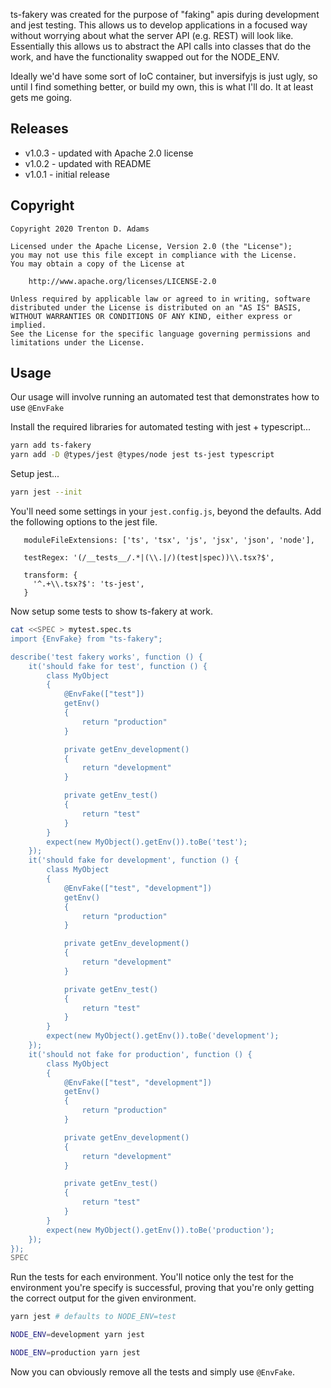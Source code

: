 ts-fakery was created for the purpose of "faking" apis during development and jest testing.  This allows us to develop applications in a focused way without worrying about what the server API (e.g. REST) will look like.  Essentially this allows us to abstract the API calls into classes that do the work, and have the functionality swapped out for the NODE_ENV.

Ideally we'd have some sort of IoC container, but inversifyjs is just ugly, so until I find something better, or build my own, this is what I'll do.  It at least gets me going.

## Releases

* v1.0.3 - updated with Apache 2.0 license 
* v1.0.2 - updated with README 
* v1.0.1 - initial release

## Copyright

```
Copyright 2020 Trenton D. Adams

Licensed under the Apache License, Version 2.0 (the "License");
you may not use this file except in compliance with the License.
You may obtain a copy of the License at

    http://www.apache.org/licenses/LICENSE-2.0

Unless required by applicable law or agreed to in writing, software
distributed under the License is distributed on an "AS IS" BASIS,
WITHOUT WARRANTIES OR CONDITIONS OF ANY KIND, either express or implied.
See the License for the specific language governing permissions and
limitations under the License.
```

## Usage

Our usage will involve running an automated test that demonstrates how to use
`@EnvFake`

Install the required libraries for automated testing with jest + typescript...

```bash
yarn add ts-fakery
yarn add -D @types/jest @types/node jest ts-jest typescript
```

Setup jest...
```bash
yarn jest --init
```

You'll need some settings in your `jest.config.js`, beyond the defaults.  Add the following options to the jest file.

```
   moduleFileExtensions: ['ts', 'tsx', 'js', 'jsx', 'json', 'node'],
 
   testRegex: '(/__tests__/.*|(\\.|/)(test|spec))\\.tsx?$',
 
   transform: {
     '^.+\\.tsx?$': 'ts-jest',
   }
```

Now setup some tests to show ts-fakery at work.

```bash
cat <<SPEC > mytest.spec.ts
import {EnvFake} from "ts-fakery";

describe('test fakery works', function () {
    it('should fake for test', function () {
        class MyObject
        {
            @EnvFake(["test"])
            getEnv()
            {
                return "production"
            }

            private getEnv_development()
            {
                return "development"
            }

            private getEnv_test()
            {
                return "test"
            }
        }
        expect(new MyObject().getEnv()).toBe('test');
    });
    it('should fake for development', function () {
        class MyObject
        {
            @EnvFake(["test", "development"])
            getEnv()
            {
                return "production"
            }

            private getEnv_development()
            {
                return "development"
            }

            private getEnv_test()
            {
                return "test"
            }
        }
        expect(new MyObject().getEnv()).toBe('development');
    });
    it('should not fake for production', function () {
        class MyObject
        {
            @EnvFake(["test", "development"])
            getEnv()
            {
                return "production"
            }

            private getEnv_development()
            {
                return "development"
            }

            private getEnv_test()
            {
                return "test"
            }
        }
        expect(new MyObject().getEnv()).toBe('production');
    });
});
SPEC
```

Run the tests for each environment.  You'll notice only the test for the environment you're specify is successful, proving that you're only getting the correct output for the given environment.

```bash
yarn jest # defaults to NODE_ENV=test

NODE_ENV=development yarn jest

NODE_ENV=production yarn jest
```

Now you can obviously remove all the tests and simply use `@EnvFake`.
